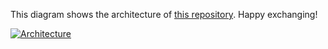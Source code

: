 This diagram shows the architecture of [this repository](https://github.com/Hongbo-Miao/hongbomiao.com). Happy exchanging!

[![Architecture](https://user-images.githubusercontent.com/3375461/210035383-d5fbe50a-52f4-441e-b168-241f86face3a.svg)](https://github.com/Hongbo-Miao/hongbomiao.com)

